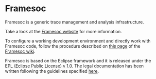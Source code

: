Framesoc
========

Framesoc is a generic trace management and analysis infrastructure.

Take a look at the [Framesoc website](http://generoso.github.io/framesoc/) for more information. 

To configure a working development environment and directly work with Framesoc code, follow the procedure described on [this page](https://github.com/generoso/framesoc/wiki/Framesoc-Eclipse-Plugin-Development-Environment-Setup) of the [Framesoc wiki](https://github.com/generoso/framesoc/wiki/).

Framesoc is based on the Eclipse framework and it is released under the [EPL (Eclipse Public License) v 1.0](https://www.eclipse.org/legal/epl-v10.html). The legal documentation has been written following the guidelines specified [here](http://www.eclipse.org/legal/guidetolegaldoc.php).
